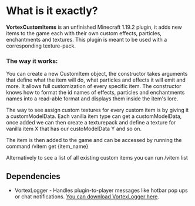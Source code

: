 # What is it exactly?
**VortexCustomItems** is an unfinished Minecraft 1.19.2 plugin, it adds new items to the game each with their own custom effects, particles, enchantments and textures. This plugin is meant to be used with a corresponding texture-pack.

### The way it works:
You can create a new CustomItem object, the constructor takes arguments that define what the item will do, what particles and effects it will emit and more. It allows full customization of every specific item.
The constructor knows how to format the id names of effects, particles and enchantments names into a read-able format and displays them inside the item's lore.

The way to see assign custom textures for every custom item is by giving it a customModelData. Each vanilla item type can get a customModelData, once added we can then create a texturepack and define a texture for vanilla item X that has our custoModelData Y and so on.

The item is then added to the game and can be accessed by running the command
    /vitem get {item_name}
  
Alternatively to see a list of all existing custom items you can run
    /vitem list
  
## Dependencies
- VortexLogger - Handles plugin-to-player messages like hotbar pop ups or chat notifications. [You can download VortexLogger here](https://github.com/Gemesil/VortexLogger/releases/tag/v1.0.0).
